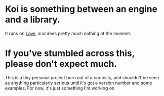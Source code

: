 # Koi is something between an engine and a library.
It runs on [Löve](http://love2d.org/), and does pretty much nothing at the moment.

# If you've stumbled across this, please don't expect much.
This is a tiny personal project born out of a curiosity, and shouldn't be seen as anything particularly serious until it's got a version number and some examples. For now, it's just something I'm working on.
